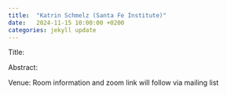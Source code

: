 ```yaml
---
title:  "Katrin Schmelz (Santa Fe Institute)"
date:   2024-11-15 10:00:00 +0200
categories: jekyll update
---
```

Title:


Abstract:

Venue: Room information and zoom link will
follow via mailing list